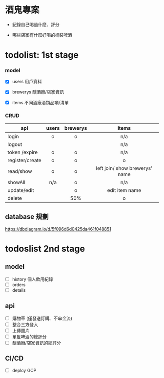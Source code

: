 # 酒鬼專案

- 紀錄自己喝過什麼、評分

- 哪些店家有什麼好喝的桶裝啤酒






# todolist: 1st stage

### model 
- [x] users 用戶資料 
- [x] brewerys 釀酒廠/店家資訊
- [x] items 不同酒廠酒類品項/清單




### CRUD 

| api  | users  |brewerys   |   items| 
|---------|:---:|:---:|:---:|
| login   |  o  |  o | n/a  |
| logout  |   |    |    n/a  | 
| token /expire  |  o |   o  |  n/a     | 
| register/create |  o  | o |  o  | 
| read/show  |  o  |  o    |   left join/ show brewerys' name  | 
| showAll  |  n/a  |   o  |  n/a  | 
| update/edit  |   |  o  |  edit item name   | 
| delete  |   |  50%  |   o   | 



## database 規劃
https://dbdiagram.io/d/5f096d6d0425da461f048851





# todoslist 2nd stage
## model
- [ ] history 個人飲用紀錄
- [ ] orders
- [ ] details

##  api
- [ ] 購物車 (僅發送訂購、不串金流)
- [ ] 整合三方登入
- [ ] 上傳圖片
- [ ] 單隻啤酒的總評分
- [ ] 釀酒廠/店家資訊的總評分

## CI/CD
- [ ] deploy GCP 

